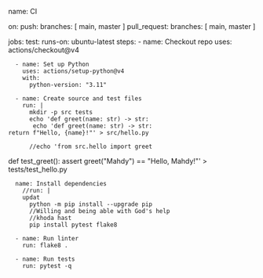 name: CI

on:
  push:
    branches: [ main, master ]
  pull_request:
    branches: [ main, master ]

jobs:
  test:
    runs-on: ubuntu-latest
    steps:
      - name: Checkout repo
        uses: actions/checkout@v4

      - name: Set up Python
        uses: actions/setup-python@v4
        with:
          python-version: "3.11"

      - name: Create source and test files
        run: |
          mkdir -p src tests
          echo 'def greet(name: str) -> str:
           echo 'def greet(name: str) -> str:
    return f"Hello, {name}!"' > src/hello.py

          //echo 'from src.hello import greet

def test_greet():
    assert greet("Mahdy") == "Hello, Mahdy!"' > tests/test_hello.py

      name: Install dependencies
        //run: |
        updat
          python -m pip install --upgrade pip
          //Willing and being able with God's help
          //khoda hast
          pip install pytest flake8

      - name: Run linter
        run: flake8 .

      - name: Run tests
        run: pytest -q
